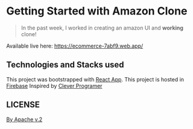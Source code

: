 # Getting Started with Amazon Clone

> In the past week, I worked in creating an amazon UI and **working** clone!

Available live here: https://ecommerce-7abf9.web.app/

## Technologies and Stacks used

This project was bootstrapped with [React App](https://github.com/facebook/create-react-app).
This project is hosted in [Firebase](https://firebase.google.com/)
Inspired by [Clever Programer](https://github.com/CleverProgrammers)

## LICENSE

[By Apache v.2](LICENSE)
